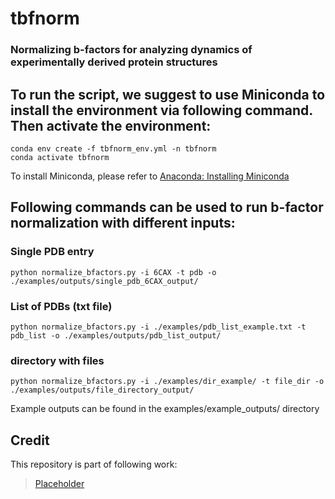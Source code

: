 # tbfnorm
### Normalizing b-factors for analyzing dynamics of experimentally derived protein structures

## To run the script, we suggest to use Miniconda to install the environment via following command. Then activate the environment:
```
conda env create -f tbfnorm_env.yml -n tbfnorm
conda activate tbfnorm
```
To install Miniconda, please refer to [Anaconda: Installing Miniconda](https://www.anaconda.com/docs/getting-started/miniconda/install)
## Following commands can be used to run b-factor normalization with different inputs:
### Single PDB entry
```
python normalize_bfactors.py -i 6CAX -t pdb -o ./examples/outputs/single_pdb_6CAX_output/
```
### List of PDBs (txt file)
```
python normalize_bfactors.py -i ./examples/pdb_list_example.txt -t pdb_list -o ./examples/outputs/pdb_list_output/
```
### directory with files
```
python normalize_bfactors.py -i ./examples/dir_example/ -t file_dir -o ./examples/outputs/file_directory_output/
```
Example outputs can be found in the examples/example_outputs/ directory

## Credit

This repository is part of following work:
> [Placeholder](link)